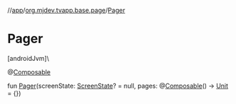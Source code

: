 //[app](../../index.md)/[org.mjdev.tvapp.base.page](index.md)/[Pager](-pager.md)

# Pager

[androidJvm]\

@[Composable](https://developer.android.com/reference/kotlin/androidx/compose/runtime/Composable.html)

fun [Pager](-pager.md)(screenState: [ScreenState](../org.mjdev.tvapp.base.state/-screen-state/index.md)? = null, pages: @[Composable](https://developer.android.com/reference/kotlin/androidx/compose/runtime/Composable.html)() -&gt; [Unit](https://kotlinlang.org/api/latest/jvm/stdlib/kotlin/-unit/index.html) = {})

